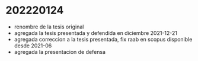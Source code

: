 # 202220124

- renombre de la tesis original
- agregada la tesis presentada y defendida en diciembre 2021-12-21
- agregada correccion a la tesis presentada, fix raab en scopus disponible desde 2021-06
- agregada la presentacion de defensa
